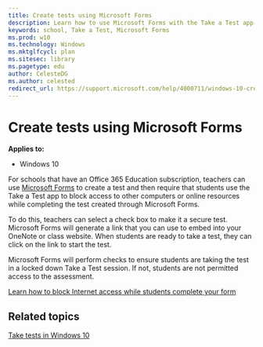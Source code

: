 ```yaml
---
title: Create tests using Microsoft Forms
description: Learn how to use Microsoft Forms with the Take a Test app to prevent access to other computers or online resources while completing a test.
keywords: school, Take a Test, Microsoft Forms
ms.prod: w10
ms.technology: Windows
ms.mktglfcycl: plan
ms.sitesec: library
ms.pagetype: edu
author: CelesteDG
ms.author: celested
redirect_url: https://support.microsoft.com/help/4000711/windows-10-create-tests-using-microsoft-forms
---
```


# Create tests using Microsoft Forms
**Applies to:**

-   Windows 10   


For schools that have an Office 365 Education subscription, teachers can use [Microsoft Forms](https://support.office.com/article/What-is-Microsoft-Forms-6b391205-523c-45d2-b53a-fc10b22017c8) to create a test and then require that students use the Take a Test app to block access to other computers or online resources while completing the test created through Microsoft Forms.

To do this, teachers can select a check box to make it a secure test. Microsoft Forms will generate a link that you can use to embed into your OneNote or class website. When students are ready to take a test, they can click on the link to start the test.

Microsoft Forms will perform checks to ensure students are taking the test in a locked down Take a Test session. If not, students are not permitted access to the assessment.

[Learn how to block Internet access while students complete your form](https://support.office.com/article/6bd7e31d-5be0-47c9-a0dc-c0a74fc48959)


## Related topics

[Take tests in Windows 10](take-tests-in-windows-10.md)
